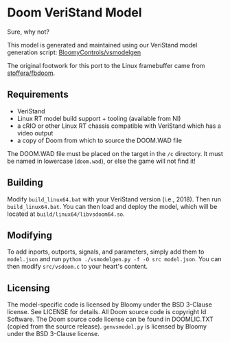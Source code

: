 # Doom VeriStand Model

Sure, why not?

This model is generated and maintained using our VeriStand model generation
script: [BloomyControls/vsmodelgen][vsmodelgen]

The original footwork for this port to the Linux framebuffer came from
[stoffera/fbdoom][fbdoom].

[vsmodelgen]: https://github.com/BloomyControls/vsmodelgen
[fbdoom]: https://github.com/stoffera/fbdoom

## Requirements

- VeriStand
- Linux RT model build support + tooling (available from NI)
- a cRIO or other Linux RT chassis compatible with VeriStand which has a video
  output
- a copy of Doom from which to source the DOOM.WAD file

The DOOM.WAD file must be placed on the target in the `/c` directory. It must be
named in lowercase (`doom.wad`), or else the game will not find it!

## Building

Modify `build_linux64.bat` with your VeriStand version (i.e., 2018). Then run
`build_linux64.bat`. You can then load and deploy the model, which will be
located at `build/linux64/libvsdoom64.so`.

## Modifying

To add inports, outports, signals, and parameters, simply add them to
`model.json` and run `python ./vsmodelgen.py -f -O src model.json`. You can then
modify `src/vsdoom.c` to your heart's content.

## Licensing

The model-specific code is licensed by Bloomy under the BSD 3-Clause license.
See LICENSE for details. All Doom source code is copyright Id Software. The
Doom source code license can be found in DOOMLIC.TXT (copied from the source
release). `genvsmodel.py` is licensed by Bloomy under the BSD 3-Clause license.
